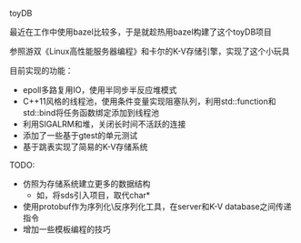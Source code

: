 toyDB

最近在工作中使用bazel比较多，于是就趁热用bazel构建了这个toyDB项目

参照游双《Linux高性能服务器编程》和卡尔的K-V存储引擎，实现了这个小玩具

目前实现的功能：

* epoll多路复用IO，使用半同步半反应堆模式
* C++11风格的线程池，使用条件变量实现阻塞队列，利用std::function和std::bind将任务函数绑定添加到线程池
* 利用SIGALRM和堆，关闭长时间不活跃的连接
* 添加了一些基于gtest的单元测试
* 基于跳表实现了简易的K-V存储系统

TODO:
* 仿照为存储系统建立更多的数据结构
   * 如，将sds引入项目，取代char*
* 使用protobuf作为序列化\反序列化工具，在server和K-V database之间传递指令
* 增加一些模板编程的技巧
